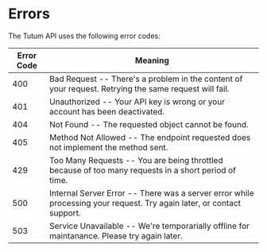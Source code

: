 # Errors

The Tutum API uses the following error codes:


Error Code | Meaning
---------- | -------
400 | Bad Request -- There's a problem in the content of your request. Retrying the same request will fail.
401 | Unauthorized -- Your API key is wrong or your account has been deactivated.
404 | Not Found -- The requested object cannot be found.
405 | Method Not Allowed -- The endpoint requested does not implement the method sent.
429 | Too Many Requests -- You are being throttled because of too many requests in a short period of time.
500 | Internal Server Error -- There was a server error while processing your request. Try again later, or contact support.
503 | Service Unavailable -- We're temporarially offline for maintanance. Please try again later.